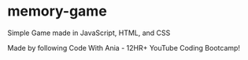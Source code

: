 # memory-game
Simple Game made in JavaScript, HTML, and CSS

Made by following Code With Ania - 12HR+ YouTube Coding Bootcamp!

